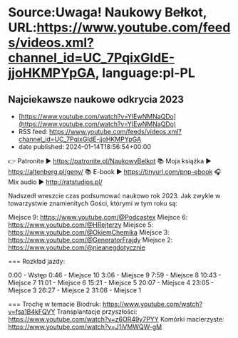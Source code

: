 # Source:Uwaga! Naukowy Bełkot, URL:https://www.youtube.com/feeds/videos.xml?channel_id=UC_7PqixGIdE-jjoHKMPYpGA, language:pl-PL

## Najciekawsze naukowe odkrycia 2023
 - [https://www.youtube.com/watch?v=YIEwNMNaQDo](https://www.youtube.com/watch?v=YIEwNMNaQDo)
 - RSS feed: https://www.youtube.com/feeds/videos.xml?channel_id=UC_7PqixGIdE-jjoHKMPYpGA
 - date published: 2024-01-14T18:56:54+00:00

👉 Patronite ► https://patronite.pl/NaukowyBelkot 
📚 Moja książka ► https://altenberg.pl/geny/
📚 E-book ► https://tinyurl.com/pnp-ebook
🎧 Mix audio ► http://ratstudios.pl/

Nadszedł wreszcie czas podsumować naukowo rok 2023. Jak zwykle w towarzystwie znamienitych Gości, którymi w tym roku są:

Miejsce 9: https://www.youtube.com/@Podcastex
Miejsce 6: https://www.youtube.com/@HRejterzy
Miejsce 5: https://www.youtube.com/@OkiemChemika
Miejsce 3: https://www.youtube.com/@GeneratorFrajdy
Miejsce 2: https://www.youtube.com/@nieanegdotycznie

===
Rozkład jazdy:

0:00 - Wstęp
0:46 - Miejsce 10 
3:06 - Miejsce 9 
7:59 - Miejsce 8 
10:43 - Miejsce 7 
11:01 - Miejsce 6
15:21 - Miejsce 5 
20:07 - Miejsce 4 
23:05 - Miejsce 3
26:27 - Miejsce 2
31:06 - Miejsce 1 

===
Trochę w temacie
Biodruk: https://www.youtube.com/watch?v=fsa1B4kFQVY
Transplantacje przyszłości: https://www.youtube.com/watch?v=z6OR49y7PYY
Komórki macierzyste: https://www.youtube.com/watch?v=J1iVMWQW-gM

